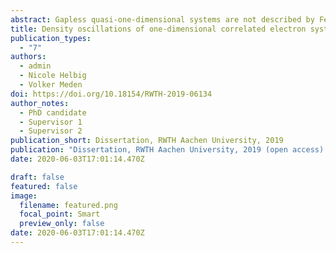 ```yaml
---
abstract: Gapless quasi-one-dimensional systems are not described by Fermi liquid theory, as is the case of interacting systems in higher dimensions, but rather by another unique framework, the Luttinger liquid theory. Our work is focused on the questions regarding strongly correlated one-dimensional Luttinger liquid physics. In particular, we try to bridge the gap between what is known from field theoretical methods, such as bosonization, and the real physical systems that are fabricated in the laboratory. Beyond weak interactions this gap is wider than most theorist imagine and experimentalist would like. By starting from microscopic models we investigate, whether or not, methods such as Kohn-Sham Density Functional Theory (KS DFT) using the Local Density Approximation (LDA) for the exchange-correlation potential can lead to a correct description of the underlying Luttinger liquid low-energy fixed point. Basic theorems of KS DFT guarantee that the KS ground state charge density matches the density of the fully interacting many-body if the exchange-correlation potential is exact. Therefore, in this thesis we focus exclusively on the oscillations, known as Friedel oscillation, that occur in the density in presence of a boundary (or infinitely strong impurity). The particular power-law decay of the Friedel oscillations, away from the boundary and into the bulk, represent one of the hallmarks of the Luttinger liquid paradigm. In this thesis we use the Hartree-Fock approximation to investigate the power-law decay of Friedel oscillations, propose a method to compute the density based on Matsubara Green’s functions and most importantly clarify the limitations of LDA in describing Luttinger liquids. Thesis supervised by: Prof. Dr. Nicole Helbig and Prof. Dr. Volker Meden.  
title: Density oscillations of one-dimensional correlated electron systems from Density Functional Theory
publication_types:
  - "7"
authors:
  - admin
  - Nicole Helbig
  - Volker Meden
doi: https://doi.org/10.18154/RWTH-2019-06134
author_notes:
  - PhD candidate 
  - Supervisor 1
  - Supervisor 2
publication_short: Dissertation, RWTH Aachen University, 2019
publication: "Dissertation, RWTH Aachen University, 2019 (open access) "
date: 2020-06-03T17:01:14.470Z

draft: false
featured: false
image:
  filename: featured.png
  focal_point: Smart
  preview_only: false
date: 2020-06-03T17:01:14.470Z
---
```

